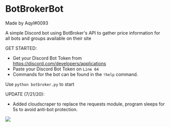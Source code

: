 # BotBrokerBot

Made by Aqyl#0093

A simple Discord bot using BotBroker's API to gather price information for all bots and groups available on their site

GET STARTED:
- Get your Discord Bot Token from https://discord.com/developers/applications
- Paste your Discord Bot Token on `Line 64`
- Commands for the bot can be found in the `!help` command.

Use `python botbroker.py` to start

UPDATE (7/21/20):
- Added cloudscraper to replace the requests module, program sleeps for 5s to avoid anti-bot protection.

<img src="https://i.imgur.com/aOGZFtP.png">
